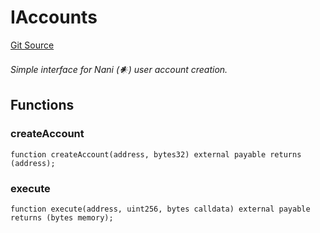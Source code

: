 # IAccounts
[Git Source](https://github.com/Moloch-Mystics/dagon/blob/65b43bfbebe7dc8176f84027fc17e3554a0b2583/src/Summoner.sol)

*Simple interface for Nani (𒀭) user account creation.*


## Functions
### createAccount


```solidity
function createAccount(address, bytes32) external payable returns (address);
```

### execute


```solidity
function execute(address, uint256, bytes calldata) external payable returns (bytes memory);
```


